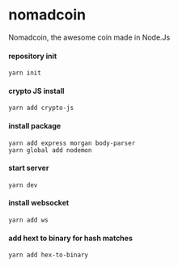 # nomadcoin
Nomadcoin, the awesome coin made in Node.Js

#### repository init
```
yarn init
```
#### crypto JS install
```
yarn add crypto-js
```

#### install package
```
yarn add express morgan body-parser
yarn global add nodemon
```
#### start server
```
yarn dev
```

#### install websocket
```
yarn add ws
```


#### add hext to binary for hash matches
```
yarn add hex-to-binary
```